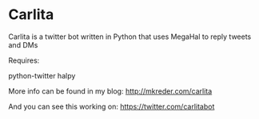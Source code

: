 Carlita
=======

Carlita is a twitter bot written in Python that uses MegaHal to reply tweets and DMs

Requires:

python-twitter
halpy

More info can be found in my blog: 
http://mkreder.com/carlita 

And you can see this working on:
https://twitter.com/carlitabot
